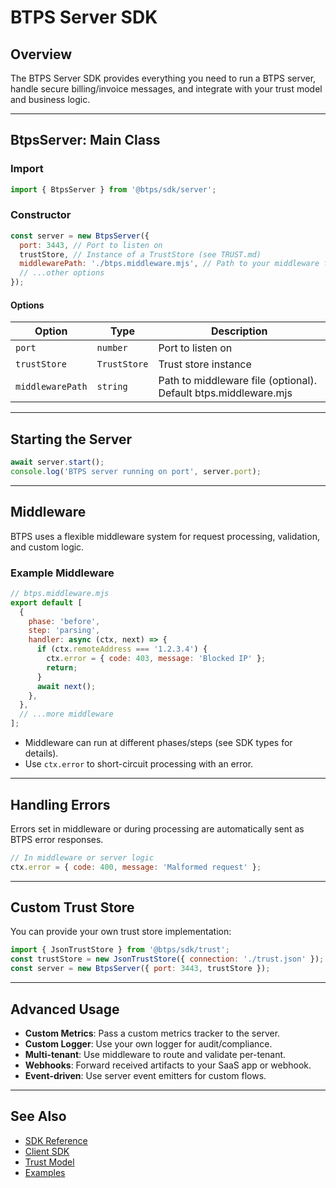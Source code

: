 # BTPS Server SDK

## Overview

The BTPS Server SDK provides everything you need to run a BTPS server, handle secure billing/invoice messages, and integrate with your trust model and business logic.

---

## BtpsServer: Main Class

### Import

```js
import { BtpsServer } from '@btps/sdk/server';
```

### Constructor

```js
const server = new BtpsServer({
  port: 3443, // Port to listen on
  trustStore, // Instance of a TrustStore (see TRUST.md)
  middlewarePath: './btps.middleware.mjs', // Path to your middleware file
  // ...other options
});
```

#### Options

| Option           | Type         | Description                                                     |
| ---------------- | ------------ | --------------------------------------------------------------- |
| `port`           | `number`     | Port to listen on                                               |
| `trustStore`     | `TrustStore` | Trust store instance                                            |
| `middlewarePath` | `string`     | Path to middleware file (optional). Default btps.middleware.mjs |

---

## Starting the Server

```js
await server.start();
console.log('BTPS server running on port', server.port);
```

---

## Middleware

BTPS uses a flexible middleware system for request processing, validation, and custom logic.

### Example Middleware

```js
// btps.middleware.mjs
export default [
  {
    phase: 'before',
    step: 'parsing',
    handler: async (ctx, next) => {
      if (ctx.remoteAddress === '1.2.3.4') {
        ctx.error = { code: 403, message: 'Blocked IP' };
        return;
      }
      await next();
    },
  },
  // ...more middleware
];
```

- Middleware can run at different phases/steps (see SDK types for details).
- Use `ctx.error` to short-circuit processing with an error.

---

## Handling Errors

Errors set in middleware or during processing are automatically sent as BTPS error responses.

```js
// In middleware or server logic
ctx.error = { code: 400, message: 'Malformed request' };
```

---

## Custom Trust Store

You can provide your own trust store implementation:

```js
import { JsonTrustStore } from '@btps/sdk/trust';
const trustStore = new JsonTrustStore({ connection: './trust.json' });
const server = new BtpsServer({ port: 3443, trustStore });
```

---

## Advanced Usage

- **Custom Metrics**: Pass a custom metrics tracker to the server.
- **Custom Logger**: Use your own logger for audit/compliance.
- **Multi-tenant**: Use middleware to route and validate per-tenant.
- **Webhooks**: Forward received artifacts to your SaaS app or webhook.
- **Event-driven**: Use server event emitters for custom flows.

---

## See Also

- [SDK Reference](./SDK.md)
- [Client SDK](./CLIENT.md)
- [Trust Model](./TRUST.md)
- [Examples](./EXAMPLES.md)
